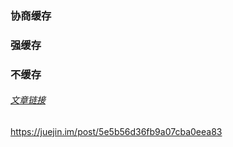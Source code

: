 
### 协商缓存
### 强缓存
### 不缓存
###### [文章链接](https://juejin.im/post/5a1d4e546fb9a0450f21af23)

https://juejin.im/post/5e5b56d36fb9a07cba0eea83